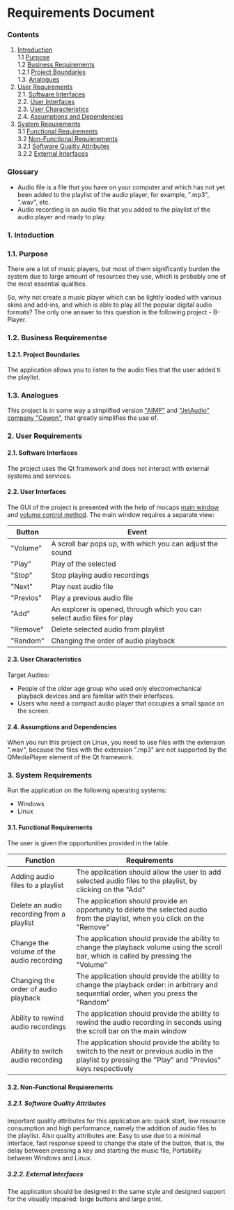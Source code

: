 # Requirements Document
### Contents
1. [Introduction](#1) <br>
  1.1 [Purpose](#1.1) <br>
  1.2 [Business Requirements](#1.2) <br>
    1.2.1 [Project Boundaries](#1.2.1) <br>
1.3. [Analogues](#1.3) <br>
  2. [User Requirements](#2) <br>
    2.1. [Software Interfaces](#2.1) <br>
    2.2. [User Interfaces](#2.2) <br>
    2.3. [User Characteristics](#2.3) <br>
    2.4. [Assumptions and Dependencies](#2.4) <br>
3. [System Requirements](#3.) <br>
  3.1 [Functional Requirements](#3.1) <br>
  3.2 [Non-Functional Requierements](#3.2) <br>
    3.2.1 [Software Quality Attributes](#3.2.1) <br>
    3.2.2 [External Interfaces](#3.2.2)
### Glossary
* Audio file is a file that you have on your computer and which has not yet been added to the playlist of the audio player, for example, ".mp3", ".wav", etc.
* Audio recording is an audio file that you added to the playlist of the audio player and ready to play.

### 1\. Intoduction <a name="1"></a>
### 1.1\. Purpose <a name="1.1"></a>
There are a lot of music players, but most of them significantly burden the system due to large amount of resources they use, which is probably one of the most essential qualities. 

So, why not create a music player which can be lightly loaded with various skins and add-ins, and which is able to play all the popular digital audio formats? The only one answer to this question is the following project - B-Player.
### 1.2\. Business Requirementse <a name="1.2"></a>
#### 1.2.1\. Project Boundaries <a name="1.2.1"></a>
The application allows you to listen to the audio files that the user added ti the playlist.
### 1.3\. Analogues <a name="1.3"></a>
This project is in some way a simplified version ["AIMP"](http://www.aimp.ru/) and ["JetAudio" company "Cowon"](http://www.jetaudio.com/), that greatly simplifies the use of.
### 2\. User Requirements <a name="2"></a>
#### 2.1\. Software Interfaces <a name="2.1"></a>
The project uses the Qt framework and does not interact with external systems and services.
#### 2.2\. User Interfaces <a name="2.2"></a>
The GUI of the project is presented with the help of mocaps [main window](https://raw.githubusercontent.com/steppbol/B-Player/master/documentation/mockups/MainWindow.png) and [volume control method](https://raw.githubusercontent.com/steppbol/B-Player/master/documentation/mockups/ShowVolume.png).
The main window requires a separate view:

Button | Event
--- | ---
"Volume" | A scroll bar pops up, with which you can adjust the sound
"Play" | Play of the selected
"Stop" | Stop playing audio recordings
"Next" | Play next audio file
"Previos" | Play a previous audio file
"Add" | An explorer is opened, through which you can select audio files for play
"Remove" | Delete selected audio from playlist
"Random" | Changing the order of audio playback

#### 2.3\. User Characteristics <a name="2.3"></a>
Target Audios:
* People of the older age group who used only electromechanical playback devices and are familiar with their interfaces.
* Users who need a compact audio player that occupies a small space on the screen.
#### 2.4\. Assumptions and Dependencies <a name="2.4"></a>
When you run this project on Linux, you need to use files with the extension ".wav", because the files with the extension ".mp3" are not supported by the QMediaPlayer element of the Qt framework.
### 3\. System Requirements <a name="3"></a>
Run the application on the following operating systems:
* Windows
* Linux
#### 3.1\. Functional Requirements <a name="3.1"></a>
The user is given the opportunities provided in the table.

Function | Requirements
--- | ---
Adding audio files to a playlist | The application should allow the user to add selected audio files to the playlist, by clicking on the "Add"
Delete an audio recording from a playlist | The application should provide an opportunity to delete the selected audio from the playlist, when you click on the "Remove"
Change the volume of the audio recording | The application should provide the ability to change the playback volume using the scroll bar, which is called by pressing the "Volume"
Changing the order of audio playback | The application should provide the ability to change the playback order: in arbitrary and sequential order, when you press the "Random"
Ability to rewind audio recordings | The application should provide the ability to rewind the audio recording in seconds using the scroll bar on the main window
Ability to switch audio recording | The application should provide the ability to switch to the next or previous audio in the playlist by pressing the "Play" and "Previos" keys respectively

#### 3.2\. Non-Functional Requierements <a name="3.2"></a>
##### 3.2.1\. Software Quality Attributes <a name="3.2.1"></a>
Important quality attributes for this application are: quick start, low resource consumption and high performance, namely the addition of audio files to the playlist.
Also quality attributes are: Easy to use due to a minimal interface, fast response speed to change the state of the button, that is, the delay between pressing a key and starting the music file, Portability between Windows and Linux.
##### 3.2.2\. External Interfaces <a name="3.2.2"></a>
The application should be designed in the same style and designed support for the visually impaired: large buttons and large print.
